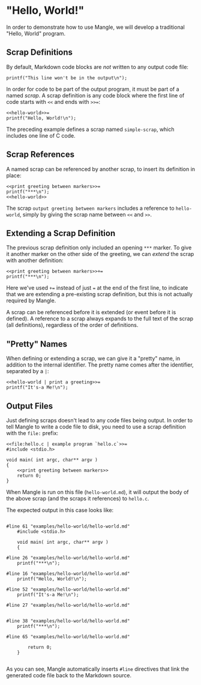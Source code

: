 "Hello, World!"
===============

In order to demonstrate how to use Mangle, we will develop a traditional "Hello, World" program.

Scrap Definitions
-----------------

By default, Markdown code blocks are *not* written to any output code file:

    printf("This line won't be in the output\n");

In order for code to be part of the output program, it must be part of a named *scrap*. A scrap definition is any code block where the first line of code starts with `` << `` and ends with `` >>= ``:

    <<hello-world>>=
    printf("Hello, World!\n");

The preceding example defines a scrap named `simple-scrap`, which includes one line of C code.

Scrap References
----------------

A named scrap can be referenced by another scrap, to insert its definition in place:

    <<print greeting between markers>>=
    printf("***\n");
    <<hello-world>>

The scrap `output greeting between markers` includes a reference to `hello-world`, simply by giving the scrap name between `` << `` and `` >> ``.

Extending a Scrap Definition
----------------------------

The previous scrap definition only included an opening `***` marker.
To give it another marker on the other side of the greeting, we can *extend* the scrap with another definition:

    <<print greeting between markers>>+=
    printf("***\n");

Here we've used `+=` instead of just `=` at the end of the first line, to indicate that we are extending a pre-existing scrap definition, but this is not actually required by Mangle.

A scrap can be referenced before it is extended (or event before it is defined).
A reference to a scrap always expands to the full text of the scrap (all definitions), regardless of the order of definitions.

"Pretty" Names
--------------

When defining or extending a scrap, we can give it a "pretty" name, in addition to the internal identifier.
The pretty name comes after the identifier, separated by a `|`:

    <<hello-world | print a greeting>>=
    printf("It's-a Me!\n");

Output Files
------------

Just defining scraps doesn't lead to any code files being output.
In order to tell Mangle to write a code file to disk, you need to use a scrap definition with the `file:` prefix:

    <<file:hello.c | example program `hello.c`>>=
    #include <stdio.h>

    void main( int argc, char** argv )
    {
        <<print greeting between markers>>
        return 0;
    }

When Mangle is run on this file (`hello-world.md`), it will output the body of the above scrap (and the scraps it references) to `hello.c`.

The expected output in this case looks like:

```

#line 61 "examples/hello-world/hello-world.md"
    #include <stdio.h>
    
    void main( int argc, char** argv )
    {
        
#line 26 "examples/hello-world/hello-world.md"
    printf("***\n");
    
#line 16 "examples/hello-world/hello-world.md"
    printf("Hello, World!\n");
    
#line 52 "examples/hello-world/hello-world.md"
    printf("It's-a Me!\n");
    
#line 27 "examples/hello-world/hello-world.md"
                   
    
#line 38 "examples/hello-world/hello-world.md"
    printf("***\n");
    
#line 65 "examples/hello-world/hello-world.md"
                                          
        return 0;
    }
    
```

As you can see, Mangle automatically inserts `#line` directives that link the generated code file back to the Markdown source.
